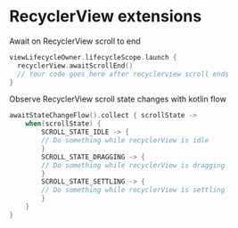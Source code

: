 # RecyclerView extensions

Await on RecyclerView scroll to end

```kotlin
viewLifecycleOwner.lifecycleScope.launch {
  recyclerView.awaitScrollEnd()
  // Your code goes here after recyclerview scroll ends
}
```

Observe RecyclerView scroll state changes with kotlin flow

```kotlin
awaitStateChangeFlow().collect { scrollState ->
    when(scrollState) {
        SCROLL_STATE_IDLE -> {
        // Do something while recyclerView is idle
        }
        SCROLL_STATE_DRAGGING -> {
        // Do something while recyclerView is dragging                          
        }
        SCROLL_STATE_SETTLING -> {
        // Do something while recyclerView is settling                         
        }
    }
}
```